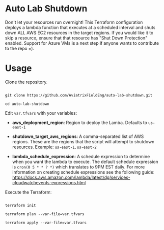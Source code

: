 
# Auto Lab Shutdown

Don't let your resources run overnight! This Terraform configuration deploys a lambda function that executes at a scheduled interval and shuts down ALL AWS EC2 resources in the target regions. If you would like it to skip a resource, ensure that that resource has "Shut Down Protection" enabled. Support for Azure VMs is a next step if anyone wants to contribute to the repo =).

  

# Usage

Clone the repository.

```

git clone https://github.com/AviatrixFieldEng/auto-lab-shutdown.git

cd auto-lab-shutdown

```

  

Edit `var.tfvars` with your variables:

* **aws_deployment_region**: Region to deploy the Lamba. Defaults to `us-east-1`

* **shutdown_target_aws_regions**: A comma-separated list of AWS regions. These are the regions that the script will attempt to shutdown resources. Example: `us-east-1,us-east-2`

* **lambda_schedule_expression**: A schedule expression to determine when you want the lambda to execute. The default schedule expression is `cron(0 5 * * ? *)` which translates to 9PM EST daily. For more information on creating schedule expressions see the following guide: https://docs.aws.amazon.com/lambda/latest/dg/services-cloudwatchevents-expressions.html

  

Execute the Terraform:

```

terraform init

terraform plan --var-file=var.tfvars

terraform apply --var-file=var.tfvars

```